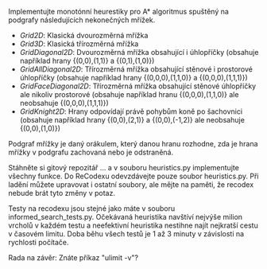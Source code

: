 Implementujte monotónní heurestiky pro A* algoritmus spuštěný na podgrafy následujících nekonečných mřížek.

* *Grid2D*: Klasická dvourozměrná mřížka
* *Grid3D*: Klasická třírozměrná mřížka
* *GridDiagonal2D*: Dvourozměrná mřížka obsahující i úhlopříčky (obsahuje například hrany {(0,0),(1,1)} a {(0,1),(1,0)})
* *GridAllDiagonal2D*: Třírozměrná mřížka obsahující stěnové i prostorové úhlopříčky (obsahuje například hrany {(0,0,0),(1,1,0)} a {(0,0,0),(1,1,1)})
* *GridFaceDiagonal2D*: Třírozměrná mřížka obsahující stěnové úhlopříčky ale nikoliv prostorové (obsahuje například hranu {(0,0,0),(1,1,0)} ale neobsahuje {(0,0,0),(1,1,1)})
* *GridKnight2D*: Hrany odpovídají právě pohybům koně po šachovnici (obsahuje například hrany {(0,0),(2,1)} a {(0,0),(-1,2)} ale neobsahuje {(0,0),(1,0)})

Podgraf mřížky je daný orákulem, který danou hranu rozhodne, zda je hrana mřížky v podgrafu zachovaná nebo je odstraněná.

Stáhněte si gitový repozitář ... a v souboru heuristics.py implementujte všechny funkce. Do ReCodexu odevzdávejte pouze soubor heuristics.py. Při ladění můžete upravovat i ostatní soubory, ale mějte na paměti, že recodex nebude brát tyto změny v potaz.

Testy na recodexu jsou stejné jako máte v souboru informed_search_tests.py. Očekávaná heuristika navštíví nejvýše milion vrcholů v každém testu a neefektivní heuristika nestihne najít nejkratší cestu v časovém limitu. Doba běhu všech testů je 1 až 3 minuty v závislosti na rychlosti počítače.

Rada na závěr: Znáte příkaz "ulimit -v"?

